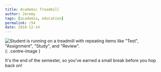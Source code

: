 ```yaml
---
title: Academic Treadmill
author: Jeremy
tags: [academia, education]
permalink: /54
date: 2018-12-14
---
```


![Student is running on a treadmill with repeating items like "Test", "Assignment", "Study", and "Review".](https://res.cloudinary.com/dh3hm8pb7/image/upload/c_scale,q_auto:best/v1535842782/Handwaving/Published/TheAcademicTreadmill.png){: .centre-image }

It's the end of the semester, so you've earned a small break before you hop back on!